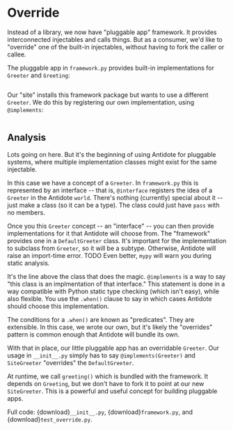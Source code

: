 # Override

Instead of a library, we now have "pluggable app" framework.
It provides interconnected injectables and calls things.
But as a consumer, we'd like to "override" one of the built-in injectables, without having to fork the caller or callee.

The pluggable app in ``framework.py`` provides built-in implementations for `Greeter` and `Greeting`:

```{literalinclude} framework.py
```

Our "site" installs this framework package but wants to use a different `Greeter`.
We do this by registering our own implementation, using ``@implements``:

```{literalinclude} __init__.py
```


## Analysis

Lots going on here.
But it's the beginning of using Antidote for pluggable systems, where multiple implementation classes might exist for the same injectable.

In this case we have a concept of a `Greeter`.
In ``framework.py`` this is represented by an interface -- that is, ``@interface`` registers the idea of a `Greeter` in the Antidote ``world``.
There's nothing (currently) special about it -- just make a class (so it can be a type).
The class could just have ``pass`` with no members.

Once you this `Greeter` concept -- an "interface" -- you can then provide implementations for it that Antidote will choose from.
The "framework" provides one in a ``DefaultGreeter`` class.
It's important for the implementation to subclass from `Greeter`, so it will be a subtype.
Otherwise, Antidote will raise an import-time error.
TODO Even better, ``mypy`` will warn you during static analysis.

It's the line above the class that does the magic.
``@implements`` is a way to say "this class is an implmentation of that interface."
This statement is done in a way compatible with Python static type checking (which isn't easy), while also flexible.
You use the ``.when()`` clause to say in which cases Antidote should choose this implementation.

The conditions for a ``.when()`` are known as "predicates".
They are extensible.
In this case, we wrote our own, but it's likely the "overrides" pattern is common enough that Antidote will bundle its own.

With that in place, our little pluggable app has an overridable `Greeter`.
Our usage in ``__init__.py`` simply has to say ``@implements(Greeter)`` and ``SiteGreeter`` "overrides" the ``DefaultGreeter``.

At runtime, we call ``greeting()`` which is bundled with the framework.
It depends on `Greeting`, but we don't have to fork it to point at our new ``SiteGreeter``.
This is a powerful and useful concept for building pluggable apps.

Full code: {download}`__init__.py`, {download}`framework.py`, and {download}`test_override.py`.